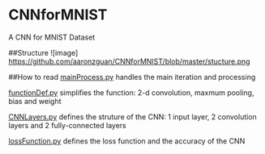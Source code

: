 # CNNforMNIST
A CNN for MNIST Dataset

##Structure
![image] https://github.com/aaronzguan/CNNforMNIST/blob/master/stucture.png

##How to read
[mainProcess.py](/mainProcess.py) handles the main iteration and processing

[functionDef.py](/functionDef.py) simplifies the function: 2-d convolution, maxmum pooling, bias and weight

[CNNLayers.py](/CNNLayers.py) defines the struture of the CNN: 1 input layer, 2 convolution layers and 2 fully-connected layers

[lossFunction.py](/lossFunction.py) defines the loss function and the accuracy of the CNN
